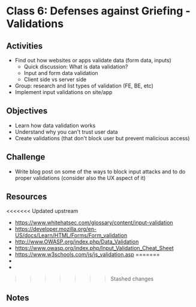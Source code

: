
# Class 6: Defenses against Griefing - Validations

## Activities
  - Find out how websites or apps validate data (form data, inputs)
    - Quick discussion: What is data validation?
    - Input and form data validation
    - Client side vs server side
  - Group: research and list types of validation (FE, BE, etc)
  - Implement input validations on site/app

## Objectives
  - Learn how data validation works
  - Understand why you can't trust user data
  - Create validations (that don't block user but prevent malicious access)

## Challenge
  - Write blog post on some of the ways to block input attacks and to do proper validations (consider also the UX aspect of it)

## Resources
<<<<<<< Updated upstream
  - https://www.whitehatsec.com/glossary/content/input-validation
  - https://developer.mozilla.org/en-US/docs/Learn/HTML/Forms/Form_validation
  - http://www.OWASP.org/index.php/Data_Validation
  - https://www.owasp.org/index.php/Input_Validation_Cheat_Sheet
  - https://www.w3schools.com/js/js_validation.asp
=======
  - 
  - 
>>>>>>> Stashed changes

## Notes
